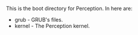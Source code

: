 This is the boot directory for Perception. In here are:
- grub - GRUB's files.
- kernel - The Perception kernel.